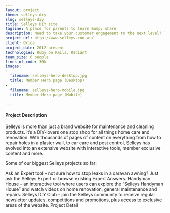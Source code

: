 ```yaml
---
layout: project
theme: selleys-diy
slug: selleys-diy
title: Selleys DIY site
tagline: A place for parents to learn &amp; share
description: Need to take your customer engagement to the next level? Take a look at how Huggies is dominating the pregnancy and parenting category by building a site with over 42,000 pages of content, plus lots of interactive tools and member features for over 600,000 members.
project_url: http://www.selleys.com.au/
client: Orica
project_date: 2012-present
technologies: Ruby on Rails, Radiant
team_size: 6 people
lines_of_code: 30k
images:
-
  filename: selleys-hero-desktop.jpg
  title: Member Hero page (Desktop)
-
  filename: selleys-hero-mobile.jpg
  title: Member Hero page (Mobile)

---
```


#### Project Description

Selleys is more than just a brand website for maintenance and cleaning products. It’s a DIY-lovers one stop shop for all things home care and renovation. With thousands of pages of content on everything from how to repair holes in a plaster wall, to car care and pest control, Selleys has evolved into an extensive website with interactive tools, member exclusive content and more.

Some of our biggest Selleys projects so far:

Ask an Expert tool – not sure how to stop leaks in a caravan awning? Just ask the Selleys Expert or browse existing Expert Answers.
Handyman House – an interactive tool where users can explore the “Selleys Handyman House” and watch videos on home renovation, general maintenance and repairs.
Selleys DIY Club – join the Selleys community to receive regular newsletter updates, competitions and promotions, plus access to exclusive areas of the website.
Project Detail
